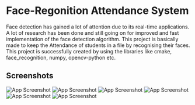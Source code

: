 
# Face-Regonition Attendance System

Face detection has gained a lot of attention due to its real-time applications. A lot of research has been done and still going on for improved and fast implementation of the face detection algorithm.
This project is basically made to keep the Attendance of students in a file by recognising their faces.
This project is successfully created by using the libraries like cmake, face_recognition, numpy, opencv-python etc.





## Screenshots

![App Screenshot](https://github.com/ishika1501/Attandance_based_system/screenshots/page1.jpeg?raw=true)
![App Screenshot](https://github.com/ishika1501/Attandance_based_system.git/blob/master/screenshots/page2.jpeg?raw=true)
![App Screenshot](https://github.com/ishika1501/Attandance_based_system.git/blob/master/screenshots/page3.jpeg?raw=true)
![App Screenshot](https://github.com/ishika1501/Attandance_based_system.git/blob/master/screenshots/page4.jpeg?raw=true)
![App Screenshot](https://github.com/ishika1501/Attandance_based_system.git/blob/master/screenshots/page5.jpeg?raw=true)
![App Screenshot](https://github.com/ishika1501/Attandance_based_system.git/blob/master/screenshots/page6.jpeg?raw=true)
